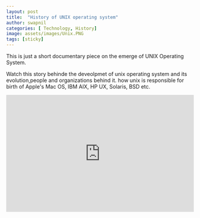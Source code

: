 ```yaml
---
layout: post
title:  "History of UNIX operating system"
author: swapnil
categories: [ Technology, History]
image: assets/images/Unix.PNG
tags: [sticky]
---
```

This is just a short documentary piece on the emerge of UNIX Operating System.

Watch this story behinde the deveolpmet of unix operating system and its evolution,people and organizations behind it.
how unix is responsible for birth of Apple's Mac OS, IBM AIX, HP UX, Solaris, BSD etc.

<p><iframe style="width:100%;" height="315" src="https://www.youtube.com/embed/ch-DTORbsic?rel=0&amp;showinfo=0" frameborder="0" allowfullscreen></iframe></p>
